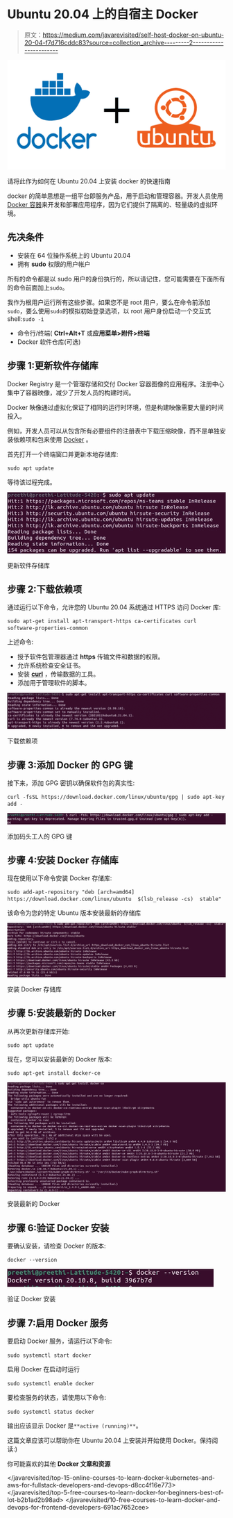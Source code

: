# Ubuntu 20.04 上的自宿主 Docker

> 原文：<https://medium.com/javarevisited/self-host-docker-on-ubuntu-20-04-f7d716cddc83?source=collection_archive---------2----------------------->

![](img/dc58703c3fcca6533e73170caf3d5370.png)

请将此作为如何在 Ubuntu 20.04 上安装 docker 的快速指南

docker 的简单思想是一组平台即服务产品，用于启动和管理容器。开发人员使用 [Docker 容器](/javarevisited/top-15-online-courses-to-learn-docker-kubernetes-and-aws-for-fullstack-developers-and-devops-d8cc4f16e773)来开发和部署应用程序，因为它们提供了隔离的、轻量级的虚拟环境。

## 先决条件

*   安装在 64 位操作系统上的 Ubuntu 20.04
*   拥有 **sudo** 权限的用户帐户

所有的命令都是以 sudo 用户的身份执行的，所以请记住，您可能需要在下面所有的命令前面加上`sudo`。

我作为根用户运行所有这些步骤。如果您不是 root 用户，要么在命令前添加`sudo`，要么使用`sudo`的模拟初始登录选项，以 root 用户身份启动一个交互式 shell:`sudo -i`

*   命令行/终端( **Ctrl+Alt+T** 或**应用菜单>附件>终端**
*   Docker 软件仓库(可选)

## 步骤 1:更新软件存储库

Docker Registry 是一个管理存储和交付 Docker 容器图像的应用程序。注册中心集中了容器映像，减少了开发人员的构建时间。

Docker 映像通过虚拟化保证了相同的运行时环境，但是构建映像需要大量的时间投入。

例如，开发人员可以从包含所有必要组件的注册表中下载压缩映像，而不是单独安装依赖项和包来使用 [Docker](/javarevisited/10-free-courses-to-learn-docker-and-devops-for-frontend-developers-691ac7652cee?source=---------94------------------) 。

首先打开一个终端窗口并更新本地存储库:

```
sudo apt update
```

等待该过程完成。

[![](img/f25b21c6d2cdc134b583f59b2ff705b9.png)](https://javarevisited.blogspot.com/2020/09/top-5-courses-to-crack-docker-certified-associate-certification.html#axzz6mKbga8XV)

更新软件存储库

## 步骤 2:下载依赖项

通过运行以下命令，允许您的 Ubuntu 20.04 系统通过 HTTPS 访问 Docker 库:

```
sudo apt-get install apt-transport-https ca-certificates curl software-properties-common
```

上述命令:

*   授予软件包管理器通过 **https** 传输文件和数据的权限。
*   允许系统检查安全证书。
*   安装 [**curl**](https://javarevisited.blogspot.com/2017/03/10-examples-of-curl-command-in-unix-and-Linux.html#axzz6iYmMFnsA) ，传输数据的工具。
*   添加用于管理软件的脚本。

[![](img/b0a5241b7bdd27f09d7448ea2f136364.png)](https://javarevisited.blogspot.com/2019/05/top-5-courses-to-learn-docker-and-kubernetes-for-devops.html)

下载依赖项

## 步骤 3:添加 Docker 的 GPG 键

接下来，添加 GPG 密钥以确保软件包的真实性:

```
curl -fsSL https://download.docker.com/linux/ubuntu/gpg | sudo apt-key add -
```

![](img/f8c1fc59842c7dc433c47f6bb4b54920.png)

添加码头工人的 GPG 键

## 步骤 4:安装 Docker 存储库

现在使用以下命令安装 Docker 存储库:

```
sudo add-apt-repository "deb [arch=amd64] https://download.docker.com/linux/ubuntu  $(lsb_release -cs)  stable"
```

该命令为您的特定 Ubuntu 版本安装最新的存储库

[![](img/52e21690406bd43860a27a4648bea31f.png)](https://javarevisited.blogspot.com/2018/02/10-free-docker-container-courses-for-Java-Developers.html#axzz63ewnlq5p)

安装 Docker 存储库

## 步骤 5:安装最新的 Docker

从再次更新存储库开始:

```
sudo apt update
```

现在，您可以安装最新的 Docker 版本:

```
sudo apt-get install docker-ce
```

[![](img/1790fb518e6686aac1e62a941b9c8280.png)](https://www.java67.com/2018/02/5-free-docker-courses-for-java-and-DevOps-engineers.html)

安装最新的 Docker

## 步骤 6:验证 Docker 安装

要确认安装，请检查 Docker 的版本:

```
docker --version
```

![](img/a52ffc0a84345eb471df5b71cd3c4084.png)

验证 Docker 安装

## 步骤 7:启用 Docker 服务

要启动 Docker 服务，请运行以下命令:

`sudo systemctl start docker`

启用 Docker 在启动时运行

`sudo systemctl enable docker`

要检查服务的状态，请使用以下命令:

`sudo systemctl status docker`

输出应该显示 Docker 是`**active (running)**`。

这篇文章应该可以帮助你在 Ubuntu 20.04 上安装并开始使用 Docker。保持阅读:)

你可能喜欢的其他 **Docker 文章和资源**

</javarevisited/top-15-online-courses-to-learn-docker-kubernetes-and-aws-for-fullstack-developers-and-devops-d8cc4f16e773>  </javarevisited/top-5-free-courses-to-learn-docker-for-beginners-best-of-lot-b2b1ad2b98ad>  </javarevisited/10-free-courses-to-learn-docker-and-devops-for-frontend-developers-691ac7652cee> 